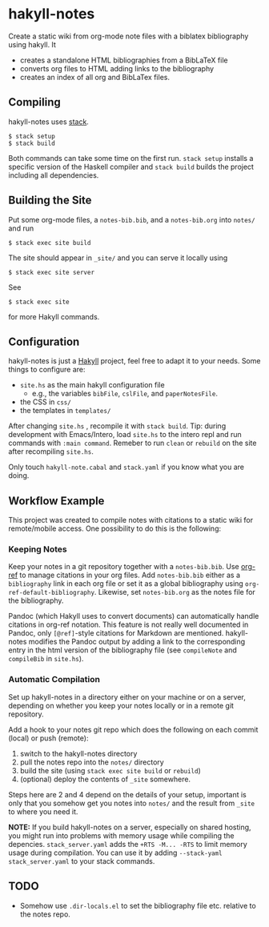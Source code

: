# hakyll-notes

Create a static wiki from org-mode note files with a biblatex bibliography using hakyll.
It

* creates a standalone HTML bibliographies from a BibLaTeX file
* converts org files to HTML adding links to the bibliography
* creates an index of all org and BibLaTex files.

## Compiling

hakyll-notes uses [stack](https://docs.haskellstack.org/en/stable/README/).

```
$ stack setup
$ stack build
```

Both commands can take some time on the first run.
`stack setup` installs a specific version of the Haskell compiler
and `stack build` builds the project including all dependencies.

## Building the Site

Put some org-mode files, a `notes-bib.bib`, and a `notes-bib.org` into `notes/` and run

```
$ stack exec site build
```

The site should appear in `_site/` and you can serve it locally using

```
$ stack exec site server
```

See

```
$ stack exec site
```

for more Hakyll commands.

## Configuration

hakyll-notes is just a [Hakyll](https://jaspervdj.be/hakyll/) project,
feel free to adapt it to your needs.
Some things to configure are:

* `site.hs` as the main hakyll configuration file
  * e.g., the variables `bibFile`, `cslFile`, and `paperNotesFile`.
* the CSS in `css/`
* the templates in `templates/`

After changing `site.hs` , recompile it with `stack build`.
Tip: during development with Emacs/Intero,
load `site.hs` to the intero repl and run commands with `:main command`.
Remeber to run `clean` or `rebuild` on the site after recompiling `site.hs`.

Only touch `hakyll-note.cabal` and `stack.yaml` if you know what you are doing.

## Workflow Example

This project was created to compile notes with citations to a static wiki for remote/mobile access.
One possibility to do this is the following:

### Keeping Notes

Keep your notes in a git repository together with a `notes-bib.bib`.
Use [org-ref](https://github.com/jkitchin/org-ref) to manage citations in your org files.
Add `notes-bib.bib` either as a `bibliography` link in each org file
or set it as a global bibliography using `org-ref-default-bibliography`.
Likewise, set `notes-bib.org` as the notes file for the bibliography.

Pandoc (which Hakyll uses to convert documents) can automatically handle citations
in org-ref notation.
This feature is not really well documented in Pandoc,
only `[@ref]`-style citations for Markdown are mentioned.
hakyll-notes modifies the Pandoc output by adding a link
to the corresponding entry in the html version of the bibliography file
(see `compileNote` and `compileBib` in `site.hs`).

### Automatic Compilation

Set up hakyll-notes in a directory either on your machine or on a server,
depending on whether you keep your notes locally or in a remote git repository.

Add a hook to your notes git repo which does the following
on each commit (local) or push (remote):

1. switch to the hakyll-notes directory
2. pull the notes repo into the `notes/` directory
3. build the site (using `stack exec site build` or `rebuild`)
4. (optional) deploy the contents of `_site` somewhere.

Steps here are 2 and 4 depend on the details of your setup,
important is only that you somehow get you notes into `notes/`
and the result from `_site` to where you need it.

**NOTE:**
If you build hakyll-notes on a server, especially on shared hosting,
you might run into problems with memory usage while compiling the depencies.
`stack_server.yaml` adds the `+RTS -M... -RTS` to limit memory usage during compilation.
You can use it by adding `--stack-yaml stack_server.yaml` to your stack commands.

## TODO

* Somehow use `.dir-locals.el` to set the bibliography file etc. relative to the notes repo.
